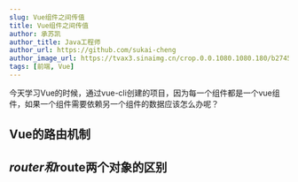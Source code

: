 ```yaml
---
slug: Vue组件之间传值
title: Vue组件之间传值
author: 承苏凯
author_title: Java工程师
author_url: https://github.com/sukai-cheng
author_image_url: https://tvax3.sinaimg.cn/crop.0.0.1080.1080.180/b2745d44ly8g8s4muqeggj20u00u0n0k.jpg?KID=imgbed,tva&Expires=1582389585&ssig=EvXmyu%2FXsX
tags: [前端, Vue]
---
```


今天学习Vue的时候，通过vue-cli创建的项目，因为每一个组件都是一个vue组件，如果一个组件需要依赖另一个组件的数据应该怎么办呢？
<!-- truncate -->

## Vue的路由机制


## $router和$route两个对象的区别


